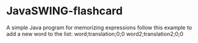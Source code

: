 # JavaSWING-flashcard
A simple Java program for memorizing expressions
follow this example to add a new word to the list:
word;translation;0;0
word2;translation2;0;0
